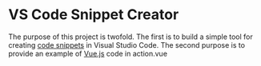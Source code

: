 # VS Code Snippet Creator

The purpose of this project is twofold.
The first is to build a simple tool for creating 
[code snippets](https://code.visualstudio.com/docs/editor/userdefinedsnippets) 
in Visual Studio Code.
The second purpose is to provide an example of 
[Vue.js](https://vuejs.org/) code in action.vue
